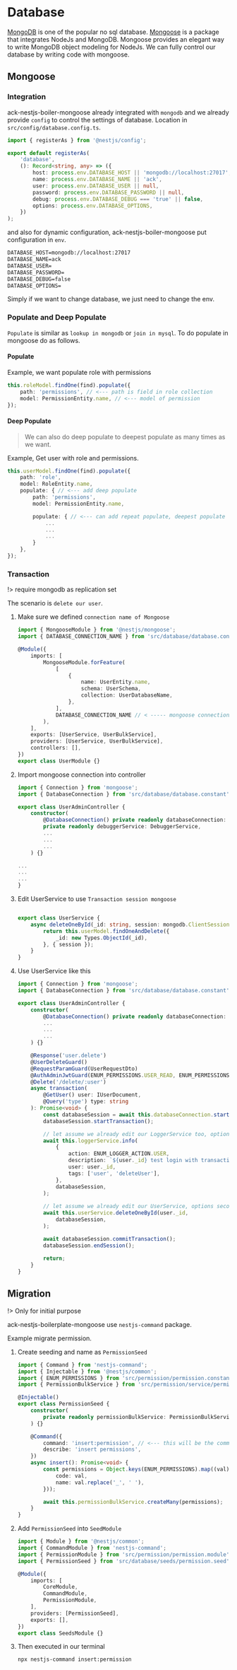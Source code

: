 # Database

[MongoDB](https://www.mongodb.com) is one of the popular no sql database. [Mongoose](https://mongoosejs.com) is a package that integrates NodeJs and MongoDB. Mongoose provides an elegant way to write MongoDB object modeling for NodeJs. We can fully control our database by writing code with mongoose.

## Mongoose

### Integration

ack-nestjs-boiler-mongoose already integrated with `mongodb` and we already provide `config` to control the settings of database. Location in `src/config/database.config.ts`.

```typescript
import { registerAs } from '@nestjs/config';

export default registerAs(
    'database',
    (): Record<string, any> => ({
        host: process.env.DATABASE_HOST || 'mongodb://localhost:27017',
        name: process.env.DATABASE_NAME || 'ack',
        user: process.env.DATABASE_USER || null,
        password: process.env.DATABASE_PASSWORD || null,
        debug: process.env.DATABASE_DEBUG === 'true' || false,
        options: process.env.DATABASE_OPTIONS,
    })
);
```

and also for dynamic configuration, ack-nestjs-boiler-mongoose put configuration in `env`.

```txt
DATABASE_HOST=mongodb://localhost:27017
DATABASE_NAME=ack
DATABASE_USER=
DATABASE_PASSWORD=
DATABASE_DEBUG=false
DATABASE_OPTIONS=
```

Simply if we want to change database, we just need to change the env.


### Populate and Deep Populate

`Populate` is similar as `lookup in mongodb` or `join in mysql`. To do populate in mongoose do as follows.

#### Populate

Example, we want populate role with permissions

```typescript
this.roleModel.findOne(find).populate({
    path: 'permissions', // <--- path is field in role collection
    model: PermissionEntity.name, // <--- model of permission
});
```

#### Deep Populate

> We can also do deep populate to deepest populate as many times as we want.

Example, Get user with role and permissions.

```typescript
this.userModel.findOne(find).populate({
    path: 'role',
    model: RoleEntity.name,
    populate: { // <--- add deep populate
        path: 'permissions',
        model: PermissionEntity.name,

        populate: { // <--- can add repeat populate, deepest populate
            ...
            ...
            ...
        }
    },
});
```

### Transaction

!> require mongodb as replication set

The scenario is `delete our user`.

1. Make sure we defined `connection name of Mongoose`

    ```typescript
    import { MongooseModule } from '@nestjs/mongoose';
    import { DATABASE_CONNECTION_NAME } from 'src/database/database.constant';

    @Module({
        imports: [
            MongooseModule.forFeature(
                [
                    {
                        name: UserEntity.name,
                        schema: UserSchema,
                        collection: UserDatabaseName,
                    },
                ],
                DATABASE_CONNECTION_NAME // < ----- mongoose connectionName
            ),
        ],
        exports: [UserService, UserBulkService],
        providers: [UserService, UserBulkService],
        controllers: [],
    })
    export class UserModule {}
    ```

2. Import mongoose connection into controller

    ```typescript
    import { Connection } from 'mongoose';
    import { DatabaseConnection } from 'src/database/database.constant'; 

    export class UserAdminController {
        constructor(
            @DatabaseConnection() private readonly databaseConnection: Connection, // < ---- import this
            private readonly debuggerService: DebuggerService,
            ...
            ...
            ...
        ) {}

    ...
    ...
    ...
    }
    ```

3. Edit UserService to use  `Transaction session mongoose`

    ```typescript

    export class UserService {
        async deleteOneById(_id: string, session: mongodb.ClientSession): Promise<boolean> {
            return this.userModel.findOneAndDelete({
                _id: new Types.ObjectId(_id),
            }, { session });
        }
    }
    ```

4. Use UserService like this

    ```typescript
    import { Connection } from 'mongoose';
    import { DatabaseConnection } from 'src/database/database.constant'; 
    
    export class UserAdminController {
        constructor(
            @DatabaseConnection() private readonly databaseConnection: Connection,
            ...
            ...
            ...
        ) {}
    
        @Response('user.delete')
        @UserDeleteGuard()
        @RequestParamGuard(UserRequestDto)
        @AuthAdminJwtGuard(ENUM_PERMISSIONS.USER_READ, ENUM_PERMISSIONS.USER_DELETE)
        @Delete('/delete/:user')
        async transaction(
            @GetUser() user: IUserDocument,
            @Query('type') type: string
        ): Promise<void> {
            const databaseSession = await this.databaseConnection.startSession();
            databaseSession.startTransaction();
    
            // let assume we already edit our LoggerService too, options second param
            await this.loggerService.info(
                {
                    action: ENUM_LOGGER_ACTION.USER,
                    description: `${user._id} test login with transaction`,
                    user: user._id,
                    tags: ['user', 'deleteUser'],
                },
                databaseSession,
            );
        
            // let assume we already edit our UserService, options second param
            await this.userService.deleteOneById(user._id,
                databaseSession,
            );
    
            await databaseSession.commitTransaction();
            databaseSession.endSession();
        
            return;
        }
    }
    ```

## Migration

!> Only for initial purpose

ack-nestjs-boilerplate-mongoose use `nestjs-command` package.

Example migrate permission.

1. Create seeding and name as `PermissionSeed`

    ```typescript
    import { Command } from 'nestjs-command';
    import { Injectable } from '@nestjs/common';
    import { ENUM_PERMISSIONS } from 'src/permission/permission.constant';
    import { PermissionBulkService } from 'src/permission/service/permission.bulk.service';

    @Injectable()
    export class PermissionSeed {
        constructor(
            private readonly permissionBulkService: PermissionBulkService
        ) {}

        @Command({
            command: 'insert:permission', // <--- this will be the command to migrate
            describe: 'insert permissions',
        })
        async insert(): Promise<void> {
            const permissions = Object.keys(ENUM_PERMISSIONS).map((val) => ({
                code: val,
                name: val.replace('_', ' '),
            }));

            await this.permissionBulkService.createMany(permissions);
        }
    }
    ```

2. Add `PermissionSeed` into `SeedModule`

    ```typescript
    import { Module } from '@nestjs/common';
    import { CommandModule } from 'nestjs-command';
    import { PermissionModule } from 'src/permission/permission.module';
    import { PermissionSeed } from 'src/database/seeds/permission.seed';

    @Module({
        imports: [
            CoreModule,
            CommandModule,
            PermissionModule,
        ],
        providers: [PermissionSeed],
        exports: [],
    })
    export class SeedsModule {}

    ```

3. Then executed in our terminal

    ```sh
    npx nestjs-command insert:permission
    ```

&nbsp;
